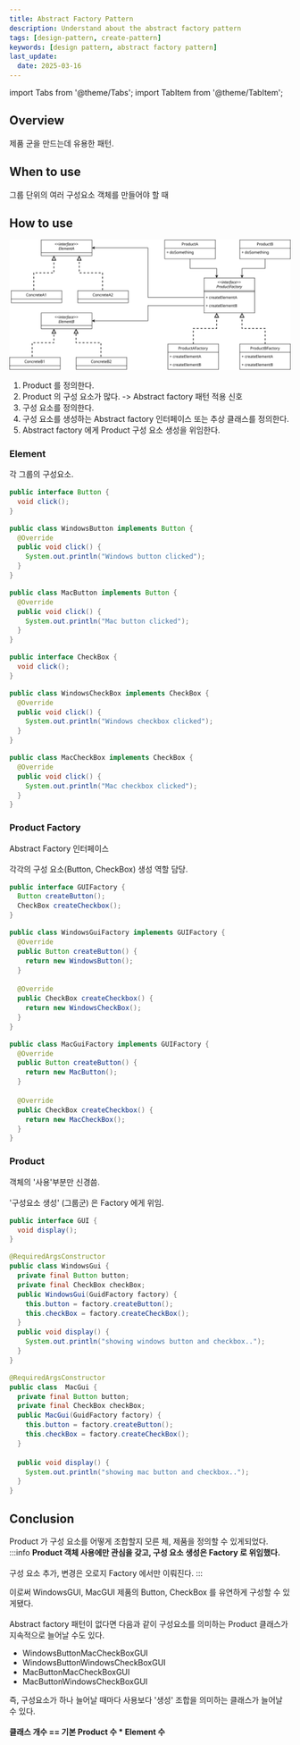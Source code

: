 ```yaml
---
title: Abstract Factory Pattern
description: Understand about the abstract factory pattern
tags: [design-pattern, create-pattern]
keywords: [design pattern, abstract factory pattern]
last_update:
  date: 2025-03-16
---
```



import Tabs from '@theme/Tabs';
import TabItem from '@theme/TabItem';

## Overview
제품 군을 만드는데 유용한 패턴.

## When to use
그룹 단위의 여러 구성요소 객체를 만들어야 할 때

## How to use
![Abstract factory pattern](./screenshots/abstract_factory_pattern.svg)

1. Product 를 정의한다.
2. Product 의 구성 요소가 많다. -> Abstract factory 패턴 적용 신호
3. 구성 요소를 정의한다.
4. 구성 요소를 생성하는 Abstract factory 인터페이스 또는 추상 클래스를 정의한다.
5. Abstract factory 에게 Product 구성 요소 생성을 위임한다. 

### Element
각 그룹의 구성요소. 

<Tabs>
<TabItem value="button" label="Button">

```java
public interface Button {
  void click();
}
```
</TabItem>
<TabItem value="window-button" label="Window Button">

```java
public class WindowsButton implements Button {
  @Override
  public void click() {
    System.out.println("Windows button clicked");
  }
}
```
</TabItem>
<TabItem value="mac-button" label="Mac Button">

```java
public class MacButton implements Button {
  @Override
  public void click() {
    System.out.println("Mac button clicked");
  }
}
```
</TabItem>
<TabItem value="checkbox" label="Checkbox">

```java
public interface CheckBox {
  void click();
}
```
</TabItem>
<TabItem value="windows-checkbox" label="Windows Checkbox">

```java
public class WindowsCheckBox implements CheckBox {
  @Override
  public void click() {
    System.out.println("Windows checkbox clicked");
  }
}
```
</TabItem>
<TabItem value="mac-checkbox" label="Mac Checkbox">

```java
public class MacCheckBox implements CheckBox {
  @Override
  public void click() {
    System.out.println("Mac checkbox clicked");
  }
}
```
</TabItem>
</Tabs>

### Product Factory
Abstract Factory 인터페이스 <br></br>
각각의 구성 요소(Button, CheckBox) 생성 역할 담당.

<Tabs>
<TabItem value="gui-factory" label="GUIFactory">

```java
public interface GUIFactory {
  Button createButton();
  CheckBox createCheckbox();
}
```
</TabItem>
<TabItem value="windows-gui-factory" label="Windows GUI Factory">

```java
public class WindowsGuiFactory implements GUIFactory {
  @Override
  public Button createButton() {
    return new WindowsButton();
  }

  @Override
  public CheckBox createCheckbox() {
    return new WindowsCheckBox();
  }
}
```
</TabItem>

<TabItem value="mac-gui-factory" label="Mac GUI Factory">

```java
public class MacGuiFactory implements GUIFactory {
  @Override
  public Button createButton() {
    return new MacButton();
  }

  @Override
  public CheckBox createCheckbox() {
    return new MacCheckBox();
  }
}
```
</TabItem>
</Tabs>

### Product
객체의 '사용'부분만 신경씀. <br></br>
'구성요소 생성' (그룹군) 은 Factory 에게 위임.

<Tabs>
<TabItem value="gui" label="GUI">

```java
public interface GUI {
  void display();
}
```
</TabItem>
<TabItem value="windows-gui" label="Windows GUI">

```java
@RequiredArgsConstructor
public class WindowsGui {
  private final Button button;
  private final CheckBox checkBox;
  public WindowsGui(GuidFactory factory) {
    this.button = factory.createButton();
    this.checkBox = factory.createCheckBox();
  }
  public void display() {
    System.out.println("showing windows button and checkbox..");
  }
}
```
</TabItem>
<TabItem value="mac-gui" label="Mac GUI">

```java
@RequiredArgsConstructor
public class  MacGui {
  private final Button button;
  private final CheckBox checkBox;
  public MacGui(GuidFactory factory) {
    this.button = factory.createButton();
    this.checkBox = factory.createCheckBox();
  }

  public void display() {
    System.out.println("showing mac button and checkbox..");
  }
}
```
</TabItem>
</Tabs>

## Conclusion
Product 가 구성 요소를 어떻게 조합할지 모른 체, 제품을 정의할 수 있게되었다.
:::info
**Product 객체 사용에만 관심을 갖고, 구성 요소 생성은 Factory 로 위임했다.** <br></br>
구성 요소 추가, 변경은 오로지 Factory 에서만 이뤄진다.
:::

이로써 WindowsGUI, MacGUI 제품의 Button, CheckBox 를 유연하게 구성할 수 있게됐다. <br></br>
Abstract factory 패턴이 없다면 다음과 같이 구성요소를 의미하는 Product 클래스가 지속적으로 늘어날 수도 있다.

- WindowsButtonMacCheckBoxGUI
- WindowsButtonWindowsCheckBoxGUI
- MacButtonMacCheckBoxGUI
- MacButtonWindowsCheckBoxGUI

즉, 구성요소가 하나 늘어날 때마다 사용보다 '생성' 조합을 의미하는 클래스가 늘어날 수 있다. <br></br>
**클래스 개수 == 기본 Product 수 * Element 수**






